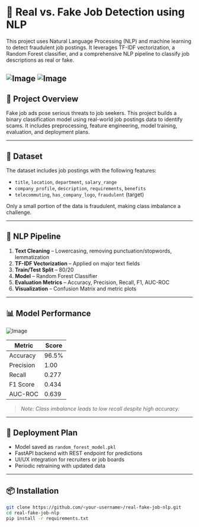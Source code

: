 # 🧠 Real vs. Fake Job Detection using NLP

This project uses Natural Language Processing (NLP) and machine learning to detect fraudulent job postings. It leverages TF-IDF vectorization, a Random Forest classifier, and a comprehensive NLP pipeline to classify job descriptions as real or fake.

![Image](https://github.com/user-attachments/assets/902c3d0b-1595-4fba-a497-4e57dc5c8977)
![Image](https://github.com/user-attachments/assets/1ba320a8-c344-42e0-a206-85bdfe6c4e88)
---

## 📌 Project Overview

Fake job ads pose serious threats to job seekers. This project builds a binary classification model using real-world job postings data to identify scams. It includes preprocessing, feature engineering, model training, evaluation, and deployment plans.

---

## 📁 Dataset

The dataset includes job postings with the following features:
- `title`, `location`, `department`, `salary_range`
- `company_profile`, `description`, `requirements`, `benefits`
- `telecommuting`, `has_company_logo`, `fraudulent` (target)

Only a small portion of the data is fraudulent, making class imbalance a challenge.

---

## 🔧 NLP Pipeline

1. **Text Cleaning** – Lowercasing, removing punctuation/stopwords, lemmatization  
2. **TF-IDF Vectorization** – Applied on major text fields  
3. **Train/Test Split** – 80/20  
4. **Model** – Random Forest Classifier  
5. **Evaluation Metrics** – Accuracy, Precision, Recall, F1, AUC-ROC  
6. **Visualization** – Confusion Matrix and metric plots

---

## 📊 Model Performance
![Image](https://github.com/user-attachments/assets/412b4e71-520c-4810-957e-86d0b699c5a3)

| Metric       | Score      |
|--------------|------------|
| Accuracy     | 96.5%      |
| Precision    | 1.00       |
| Recall       | 0.277      |
| F1 Score     | 0.434      |
| AUC-ROC      | 0.639      |

> *Note: Class imbalance leads to low recall despite high accuracy.*

---

## 🚀 Deployment Plan

- Model saved as `random_forest_model.pkl`
- FastAPI backend with REST endpoint for predictions
- UI/UX integration for recruiters or job boards
- Periodic retraining with updated data

---

## 📦 Installation

```bash
git clone https://github.com/<your-username>/real-fake-job-nlp.git
cd real-fake-job-nlp
pip install -r requirements.txt
